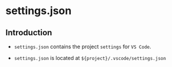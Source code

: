 # settings.json

## Introduction

* `settings.json` contains the project `settings` for `VS Code`.

* `settings.json` is located at `${project}/.vscode/settings.json`